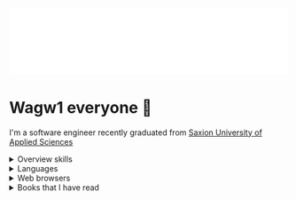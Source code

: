 <img src="terminal.svg" alt="Typing SVG" /></a>

# Wagw1 everyone :wave:
I'm a software engineer recently graduated from [Saxion University of Applied Sciences](https://www.saxion.edu/)

<details>
    <summary>
        Overview skills
    </summary>
    <br>
    <a href="https://skillicons.dev">
        <img src="https://skillicons.dev/icons?i=java,javascript,php,cpp,linux,angular,git,github,md,mysql,nodejs,symfony,postman,raspberrypi,spring,svelte,visualstudio,androidstudio,eclipse,figma,idea,html,git,docker,flutter" />
    </a>
</details>

<details>
    <summary>
        Languages
    </summary>
    <br>
    <table border="1">
        <tr>
          <th>Language</th>
          <th>Proficiency</th>
        </tr>
        <tr>
          <td>Dutch</td>
          <td>B2+ (<a href="https://www.staatsexamensnt2.nl/over-het-staatsexamen-nt2/wat-is-het-staatsexamen-nt2" target="_blank">State exam</a>)</td>
        </tr>
        <tr>
          <td>English</td>
          <td>B1 (<a href="https://www.trinitycollege.com/qualifications/english-language/ISE" target="_blank">ISE Certificate in London</a>)</td>
        </tr>
        <tr>
          <td>Arabic</td>
          <td>Native language</td>
        </tr>
      </table>      
</details>
<details>
    <summary>
        Web browsers
    </summary>
    <br>
    <table border="1">
        <tr>
          <th>Purpose</th>
          <th>Browser</th>
          <th>Logo</th>
        </tr>
        <tr>
          <td>Main browser for privacy</td>
          <td>Waterfox</td>
          <td><img src="https://www.waterfox.net/_astro/waterfox.aA4DFn78.svg" alt="Waterfox Logo" width="50"></td>
        </tr>
        <tr>
          <td>For development</td>
          <td>Google Chrome</td>
          <td><img src="https://www.google.com/chrome/static/images/chrome-logo-m100.svg" alt="Google Chrome Logo" width="50"></td>
        </tr>
        <tr>
          <td>For frontend development</td>
          <td>Mozilla Firefox</td>
          <td><img src="https://www.mozilla.org/media/protocol/img/logos/firefox/browser/logo.eb1324e44442.svg" alt="Mozilla Firefox Logo" width="50"></td>
        </tr>
      </table>
      
</details>
<details>
    <summary>
        Books that I have read
    </summary>
    <table border="1">
        <thead>
          <tr>
            <th>Book Title</th>
            <th>About</th>
          </tr>
        </thead>
        <tbody>
          <tr>
            <td>Developer Testing</td>
            <td>Focuses on methods and tools for testing software during development to ensure high-quality output.</td>
          </tr>
          <tr>
            <td>App Inventor</td>
            <td>A beginner-friendly guide to building mobile applications without writing complex code, using the App Inventor platform.</td>
          </tr>
          <tr>
            <td>Practical Software Measurement</td>
            <td>Provides insights into measuring and managing software projects, focusing on quantitative methods to track progress and quality.</td>
          </tr>
          <tr>
            <td>Big Java Late Objects</td>
            <td>A textbook for learning Java programming, covering advanced topics with a focus on objects and classes in Java.</td>
          </tr>
          <tr>
            <td>C++</td>
            <td>Covers the fundamentals and advanced features of C++, a powerful programming language used in system and application development.</td>
          </tr>
          <tr>
            <td>Comptia A+</td>
            <td>A comprehensive guide for the CompTIA A+ certification, covering hardware, software, networking, and troubleshooting.</td>
          </tr>
          <tr>
            <td>Comptia Network+</td>
            <td>Teaches networking fundamentals in preparation for the CompTIA Network+ certification exam, including network configurations and troubleshooting.</td>
          </tr>
          <tr>
            <td>Webdesign and HTML in de praktijk</td>
            <td>A practical guide to web design and HTML, focusing on real-world applications and industry standards.</td>
          </tr>
          <tr>
            <td>PHP 5 en MySQL</td>
            <td>A guide to building dynamic web applications using PHP 5 and MySQL databases, covering key concepts and practical examples.</td>
          </tr>
          <tr>
            <td>Handcrafted CDD</td>
            <td>Explores Custom Domain Driven Design (CDD), with a focus on creating tailored, maintainable systems based on business requirements.</td>
          </tr>
          <tr>
            <td>Javascript & Jquery</td>
            <td>A practical guide for mastering JavaScript and jQuery, essential for creating dynamic and interactive web pages.</td>
          </tr>
          <tr>
            <td>HTML & CSS</td>
            <td>Introduces the basics of HTML and CSS for building structured and styled websites, including layout and design principles.</td>
          </tr>
          <tr>
            <td>More Eric Meyer on CSS</td>
            <td>Focuses on advanced CSS techniques, offering valuable tips and strategies for designing and styling websites effectively.</td>
          </tr>
          <tr>
            <td>Strategies for Creative Problem Solving</td>
            <td>Offers methods for approaching and solving complex problems creatively, with real-world examples and techniques.</td>
          </tr>
          <tr>
            <td>Apps Maken met Android Studio</td>
            <td>A practical guide to building Android apps using Android Studio, from basic concepts to advanced features and tools.</td>
          </tr>
          <tr>
            <td>The Definitive ANTLR 4 Reference</td>
            <td>A comprehensive reference for ANTLR 4, a tool for building language parsers and compilers, covering its syntax and capabilities.</td>
          </tr>
          <tr>
            <td>Grip op AVG</td>
            <td>A guide to understanding and complying with the General Data Protection Regulation (GDPR), focusing on practical implementation.</td>
          </tr>
          <tr>
            <td>Official ISC Guide to the CISSP CBK</td>
            <td>Offers a comprehensive overview of the Common Body of Knowledge (CBK) required for the CISSP certification in cybersecurity.</td>
          </tr>
          <tr>
            <td>Praktisch Informaticarecht</td>
            <td>Explores the intersection of law and information technology, focusing on the legal aspects of software, data, and digital systems.</td>
          </tr>
        </tbody>
      </table>
      
</details>
